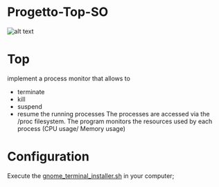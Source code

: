 # Progetto-Top-SO

![alt text](https://github.com/SimoneMariano/Progetto-Top-SO/blob/a62382870496fb0f8cb5cc67bc04df5ce871873a/Top.png)

 
# Top
   implement  a process monitor that allows to
   - terminate
   - kill
   - suspend
   - resume
   the running processes
   The processes are accessed via the /proc filesystem.
   The program monitors the resources used by each process (CPU usage/ Memory usage)

# Configuration

Execute the [gnome_terminal_installer.sh](https://github.com/SimoneMariano/Progetto-Top-SO/blob/59259abd7d130c0ebfbd64df2f27ac21aa3a3368/gnome_terminal_installer.sh) in your computer;


